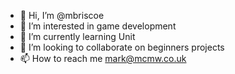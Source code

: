 - 👋 Hi, I’m @mbriscoe
- 👀 I’m interested in game development
- 🌱 I’m currently learning Unit
- 💞️ I’m looking to collaborate on beginners projects
- 📫 How to reach me mark@mcmw.co.uk

<!---
mbriscoe/mbriscoe is a ✨ special ✨ repository because its `README.md` (this file) appears on your GitHub profile.
You can click the Preview link to take a look at your changes.
--->
